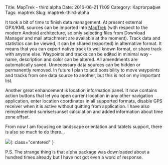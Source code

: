 Title: MapTrek - third alpha
Date: 2016-06-21 11:09
Category: Картография
Tags: maptrek
Slug: maptrek-third-alpha

It took a bit of time to finish data management. At present external GPX/KML sources can be imported into [MapTrek](http://maptrek.mobi/) (with respect to the modern Android architecture, so only selecting files from Download Manager and mail attachment are available at the moment). Track data and statistics can be viewed, it can be shared (exported) in alternative format. It means that you can export native track to well known format, or share track with anyone else. Waypoints and tracks can be edited in minimal way - name, description and color can be altered. All amendments are automatically saved. Unnecessary data sources can be hidden or permanently removed. In future I plan to add possibility to move waypoints and tracks from one data source to another, but this is not on my important list.

Another great enhancement is location information panel. It now contains action buttons that let you open current location in any other navigation application, enter location coordinates in all supported formats, disable GPS receiver when it is active without quitting from application. I have also reimplemented sunrise/sunset calculation and added information about time zone offset.

From now I am focusing on landscape orientation and tablets support, there is also so much to do there...

![]({attach}maptrek-third-alpha.png){: class="centered" }

P.S. The strange thing is that alpha package was downloaded about a hundred times already but I have not got even a word of response.
